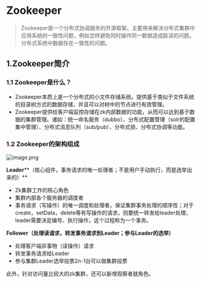 # Zookeeper

> Zookeeper是一个分布式协调服务的开源框架。主要用来解决分布式集群中应用系统的一致性问题，例如怎样避免同时操作同一数据造成脏读的问题。分布式系统中数据存在一致性的问题。

## 1.Zookeeper简介



### 1.1 Zookeeper是什么？



- Zookeeper本质上是一个分布式的小文件存储系统。提供基于类似于文件系统的目录树方式的数据存储，并且可以对树中的节点进行有效管理。
- Zookeeper提供给客户端监控存储在zk内部数据的功能，从而可以达到基于数据的集群管理。诸如：统一命名服务（dubbo）、分布式配置管理（solr的配置集中管理）、分布式消息队列（sub/pub）、分布式锁、分布式协调等功能。



### 1.2 Zookeeper的架构组成

![image.png](https://cdn.nlark.com/yuque/0/2021/png/12759906/1622562408679-5e8a96bb-118e-4de6-b6e3-c47f6730a911.png)

**Leader****（核心组件，事务请求的唯一处理者；不是用户手动执行，而是选举出来的）**

- Zk集群工作的核心角色
- 集群内部各个服务器的调度者
- 事务请求（写操作）的唯一调度和处理者，保证集群事务处理的顺序性；对于create，setData，delete等有写操作的请求，则要统一转发给leader处理，leader需要决定编号、执行操作，这个过程称为一个事务。



**Follower（处理读请求，转发事务请求到Leader；参与Leader的选举）**

- 处理客户端非事物（读操作）请求
- 转发事务请求给Leader
- 参与集群Leader选举投票2n-1台可以做集群投票

此外，针对访问量比较大的zk集群，还可以新增观察者就角色。
